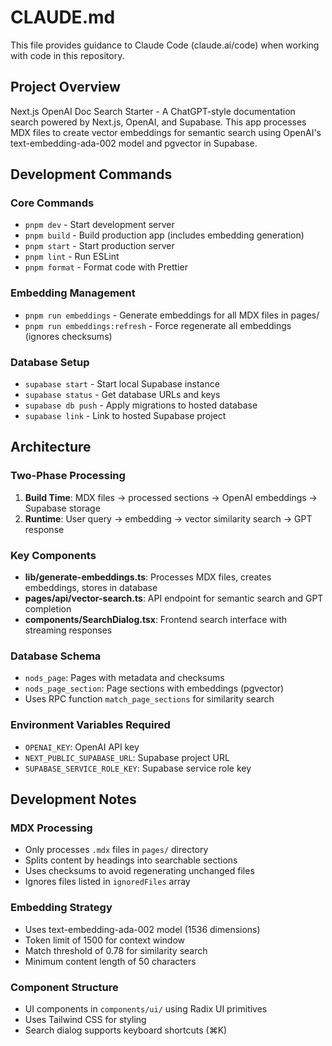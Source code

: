 # CLAUDE.md

This file provides guidance to Claude Code (claude.ai/code) when working with code in this repository.

## Project Overview

Next.js OpenAI Doc Search Starter - A ChatGPT-style documentation search powered by Next.js, OpenAI, and Supabase. This app processes MDX files to create vector embeddings for semantic search using OpenAI's text-embedding-ada-002 model and pgvector in Supabase.

## Development Commands

### Core Commands

- `pnpm dev` - Start development server
- `pnpm build` - Build production app (includes embedding generation)
- `pnpm start` - Start production server
- `pnpm lint` - Run ESLint
- `pnpm format` - Format code with Prettier

### Embedding Management

- `pnpm run embeddings` - Generate embeddings for all MDX files in pages/
- `pnpm run embeddings:refresh` - Force regenerate all embeddings (ignores checksums)

### Database Setup

- `supabase start` - Start local Supabase instance
- `supabase status` - Get database URLs and keys
- `supabase db push` - Apply migrations to hosted database
- `supabase link` - Link to hosted Supabase project

## Architecture

### Two-Phase Processing

1. **Build Time**: MDX files → processed sections → OpenAI embeddings → Supabase storage
2. **Runtime**: User query → embedding → vector similarity search → GPT response

### Key Components

- **lib/generate-embeddings.ts**: Processes MDX files, creates embeddings, stores in database
- **pages/api/vector-search.ts**: API endpoint for semantic search and GPT completion
- **components/SearchDialog.tsx**: Frontend search interface with streaming responses

### Database Schema

- `nods_page`: Pages with metadata and checksums
- `nods_page_section`: Page sections with embeddings (pgvector)
- Uses RPC function `match_page_sections` for similarity search

### Environment Variables Required

- `OPENAI_KEY`: OpenAI API key
- `NEXT_PUBLIC_SUPABASE_URL`: Supabase project URL
- `SUPABASE_SERVICE_ROLE_KEY`: Supabase service role key

## Development Notes

### MDX Processing

- Only processes `.mdx` files in `pages/` directory
- Splits content by headings into searchable sections
- Uses checksums to avoid regenerating unchanged files
- Ignores files listed in `ignoredFiles` array

### Embedding Strategy

- Uses text-embedding-ada-002 model (1536 dimensions)
- Token limit of 1500 for context window
- Match threshold of 0.78 for similarity search
- Minimum content length of 50 characters

### Component Structure

- UI components in `components/ui/` using Radix UI primitives
- Uses Tailwind CSS for styling
- Search dialog supports keyboard shortcuts (⌘K)
